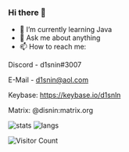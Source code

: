 ### Hi there 👋

- 🌱 I’m currently learning Java
- 💬 Ask me about anything
- 📫 How to reach me: 

Discord - d1snin#3007

E-Mail - d1snin@aol.com 

Keybase: https://keybase.io/d1snln

Matrix: @disnin:matrix.org



![stats](https://github-readme-stats.vercel.app/api?username=d1snin&show_icons=true&theme=dark)
![langs](https://github-readme-stats.vercel.app/api/top-langs/?username=d1snin&theme=dark)

![Visitor Count](https://profile-counter.glitch.me/d1snin/count.svg)
